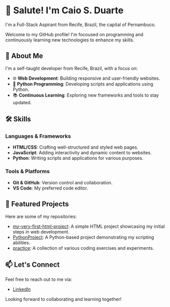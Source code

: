 # 👋 Salute! I'm Caio S. Duarte

I'm a Full-Stack Aspirant from Recife, Brazil, the capital of Pernambuco.

Welcome to my GitHub profile! I'm focoused on programming and continuously learning new technologies to enhance my skills.

## 🚀 About Me

I'm a self-taught developer from Recife, Brazil, with a focus on:

- 🌐 **Web Development**: Building responsive and user-friendly websites.
- 🐍 **Python Programming**: Developing scripts and applications using Python.
- 📚 **Continuous Learning**: Exploring new frameworks and tools to stay updated.

## 🛠️ Skills

### Languages & Frameworks

- **HTML/CSS**: Crafting well-structured and styled web pages.
- **JavaScript**: Adding interactivity and dynamic content to websites.
- **Python**: Writing scripts and applications for various purposes.

### Tools & Platforms

- **Git & GitHub**: Version control and collaboration.
- **VS Code**: My preferred code editor.

## 📂 Featured Projects

Here are some of my repositories:

- [my-very-first-html-project](https://github.com/vindexinsanctirex/my-very-first-html-project): A simple HTML project showcasing my initial steps in web development.
- [PythonProject](https://github.com/vindexinsanctirex/PythonProject): A Python-based project demonstrating my scripting abilities.
- [practice](https://github.com/vindexinsanctirex/practice): A collection of various coding exercises and experiments.

## 📫 Let's Connect

Feel free to reach out to me via:

- [LinkedIn](https://www.linkedin.com/in/caio-s-duarte)

Looking forward to collaborating and learning together!
